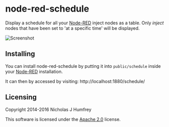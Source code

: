 node-red-schedule
=================
Display a schedule for all your [Node-RED] inject nodes as a table.
Only *inject* nodes that have been set to 'at a specific time' will be displayed.

![Screenshot](https://raw.githubusercontent.com/njh/node-red-schedule/master/screenshot1.png)

Installing
----------

You can install node-red-schedule by putting it into ```public/schedule``` inside your [Node-RED] installation.

It can then by accessed by visiting:
http://localhost:1880/schedule/


Licensing
---------

Copyright 2014-2016 Nicholas J Humfrey

This software is licensed under the [Apache 2.0] license.



[Node-RED]:     http://www.nodered.org/
[Apache 2.0]:   http://www.apache.org/licenses/LICENSE-2.0
